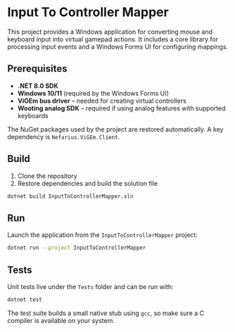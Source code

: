 # Input To Controller Mapper

This project provides a Windows application for converting mouse and keyboard input into virtual gamepad actions. It includes a core library for processing input events and a Windows Forms UI for configuring mappings.

## Prerequisites

- **.NET 8.0 SDK**
- **Windows 10/11** (required by the Windows Forms UI)
- **ViGEm bus driver** – needed for creating virtual controllers
- **Wooting analog SDK** – required if using analog features with supported keyboards

The NuGet packages used by the project are restored automatically. A key dependency is `Nefarius.ViGEm.Client`.

## Build

1. Clone the repository
2. Restore dependencies and build the solution file

```bash
dotnet build InputToControllerMapper.sln
```

## Run

Launch the application from the `InputToControllerMapper` project:

```bash
dotnet run --project InputToControllerMapper
```

## Tests

Unit tests live under the `Tests` folder and can be run with:

```bash
dotnet test
```

The test suite builds a small native stub using `gcc`, so make sure a C
compiler is available on your system.

